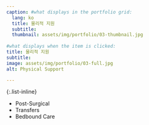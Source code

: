 ```yaml
---
caption: #what displays in the portfolio grid:
  lang: ko
  title: 물리적 지원
  subtitle: 
  thumbnail: assets/img/portfolio/03-thumbnail.jpg
  
#what displays when the item is clicked:
title: 물리적 지원
subtitle: 
image: assets/img/portfolio/03-full.jpg
alt: Physical Support

---
```

{:.list-inline} 
- Post-Surgical
- Transfers
- Bedbound Care
